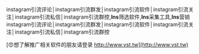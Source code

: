 instagram引流评论│instagram引流群发│instagram引流软件│instagram引流关注│instagram引流私信│instagram引流群控,**Ins**筛选软件,**Ins**采集工具,**Ins**营销
instagram引流评论│instagram引流群发│instagram引流软件│instagram引流关注│instagram引流私信│instagram引流群控

[😍想了解推广相关软件的朋友请登录 http://www.vst.tw](http://www.vst.tw)




